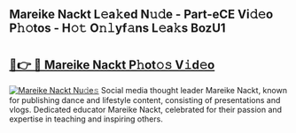 ## Mareike Nackt L𝚎a𝚔ed N𝚞𝚍e - Part-eCE Vi𝚍𝚎o P𝚑𝚘tos - H𝚘𝚝 O𝚗𝚕yf𝚊ns L𝚎a𝚔s BozU1

# <h2><a href="http://kfcfn2.oniu.top/?m=Mareike+Nackt">🔗👉 🔴 Mareike Nackt P𝚑ot𝚘𝚜 V𝚒d𝚎o</a></h2>

[![Mareike Nackt Nu𝚍e𝚜](https://i.imgur.com/0qMVB7G.gif)](http://kfcfn2.oniu.top/?m=Mareike+Nackt)
Social media thought leader Mareike Nackt, known for publishing dance and lifestyle content, consisting of presentations and vlogs. Dedicated educator Mareike Nackt, celebrated for their passion and expertise in teaching and inspiring others.  
